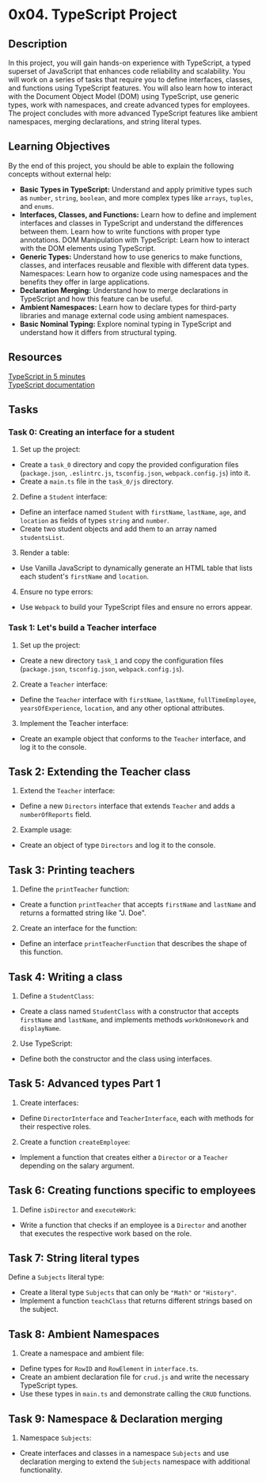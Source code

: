 # 0x04. TypeScript Project

## Description

In this project, you will gain hands-on experience with TypeScript, a typed superset of JavaScript that enhances code reliability and scalability. You will work on a series of tasks that require you to define interfaces, classes, and functions using TypeScript features. You will also learn how to interact with the Document Object Model (DOM) using TypeScript, use generic types, work with namespaces, and create advanced types for employees. The project concludes with more advanced TypeScript features like ambient namespaces, merging declarations, and string literal types.

## Learning Objectives

By the end of this project, you should be able to explain the following concepts without external help:

- **Basic Types in TypeScript:** Understand and apply primitive types such as `number`, `string`, `boolean`, and more complex types like `arrays`, `tuples`, and `enums`.
- **Interfaces, Classes, and Functions:** Learn how to define and implement interfaces and classes in TypeScript and understand the differences between them. Learn how to write functions with proper type annotations.
DOM Manipulation with TypeScript: Learn how to interact with the DOM elements using TypeScript.
- **Generic Types:** Understand how to use generics to make functions, classes, and interfaces reusable and flexible with different data types.
Namespaces: Learn how to organize code using namespaces and the benefits they offer in large applications.
- **Declaration Merging:** Understand how to merge declarations in TypeScript and how this feature can be useful.
- **Ambient Namespaces:** Learn how to declare types for third-party libraries and manage external code using ambient namespaces.
- **Basic Nominal Typing:** Explore nominal typing in TypeScript and understand how it differs from structural typing.

## Resources

[TypeScript in 5 minutes](https://www.typescriptlang.org/docs/handbook/typescript-in-5-minutes.html)\
[TypeScript documentation](https://www.typescriptlang.org/docs/handbook/basic-types.html)

## Tasks

### Task 0: Creating an interface for a student

1. Set up the project:

- Create a `task_0` directory and copy the provided configuration files (`package.json`, `.eslintrc.js`, `tsconfig.json`, `webpack.config.js`) into it.
- Create a `main.ts` file in the `task_0/js` directory.

2. Define a `Student` interface:

- Define an interface named `Student` with `firstName`, `lastName`, `age`, and `location` as fields of types `string` and `number`.
- Create two student objects and add them to an array named `studentsList`.

3. Render a table:

- Use Vanilla JavaScript to dynamically generate an HTML table that lists each student's `firstName` and `location`.

4. Ensure no type errors:

- Use `Webpack` to build your TypeScript files and ensure no errors appear.

### Task 1: Let's build a Teacher interface

1. Set up the project:

- Create a new directory `task_1` and copy the configuration files (`package.json`, `tsconfig.json`, `webpack.config.js`).

2. Create a `Teacher` interface:

- Define the `Teacher` interface with `firstName`, `lastName`, `fullTimeEmployee`, `yearsOfExperience`, `location`, and any other optional attributes.

3. Implement the Teacher interface:

- Create an example object that conforms to the `Teacher` interface, and log it to the console.

## Task 2: Extending the Teacher class

1. Extend the `Teacher` interface:

- Define a new `Directors` interface that extends `Teacher` and adds a `numberOfReports` field.

2. Example usage:

- Create an object of type `Directors` and log it to the console.

## Task 3: Printing teachers

1. Define the `printTeacher` function:

- Create a function `printTeacher` that accepts `firstName` and `lastName` and returns a formatted string like "J. Doe".

2. Create an interface for the function:

- Define an interface `printTeacherFunction` that describes the shape of this function.

## Task 4: Writing a class

1. Define a `StudentClass`:

- Create a class named `StudentClass` with a constructor that accepts `firstName` and `lastName`, and implements methods `workOnHomework` and `displayName`.

2. Use TypeScript:

- Define both the constructor and the class using interfaces.

## Task 5: Advanced types Part 1

1. Create interfaces:

- Define `DirectorInterface` and `TeacherInterface`, each with methods for their respective roles.

2. Create a function `createEmployee`:

- Implement a function that creates either a `Director` or a `Teacher` depending on the salary argument.

## Task 6: Creating functions specific to employees

1. Define `isDirector` and `executeWork`:

- Write a function that checks if an employee is a `Director` and another that executes the respective work based on the role.

## Task 7: String literal types

Define a `Subjects` literal type:

- Create a literal type `Subjects` that can only be `"Math"` or `"History"`.
- Implement a function `teachClass` that returns different strings based on the subject.

## Task 8: Ambient Namespaces

1. Create a namespace and ambient file:

- Define types for `RowID` and `RowElement` in `interface.ts`.
- Create an ambient declaration file for `crud.js` and write the necessary TypeScript types.
- Use these types in `main.ts` and demonstrate calling the `CRUD` functions.

## Task 9: Namespace & Declaration merging

1. Namespace `Subjects`:

- Create interfaces and classes in a namespace `Subjects` and use declaration merging to extend the `Subjects` namespace with additional functionality.
